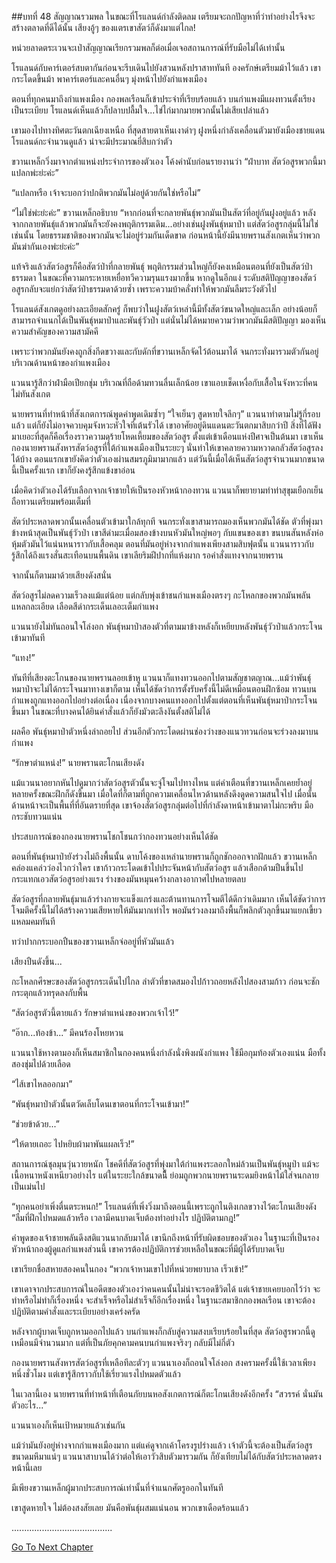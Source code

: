 ##บทที่ 48 สัญญาณรวมพล
ในขณะที่โรแลนด์กำลังติดลม เตรียมจะถกปัญหาที่ว่าทำอย่างไรจึงจะสร้างตลาดที่ดีได้นั้น เสียงอู้ๆ ของแตรเขาสัตว์ก็ดังมาแต่ไกล!


หน่วยลาดตระเวนจะเป่าสัญญาณเรียกรวมพลก็ต่อเมื่อเจอสถานการณ์ที่รับมือไม่ได้เท่านั้น


โรแลนด์กับคาร์เตอร์สบตากันก่อนจะรีบเดินไปยังสวนหลังปราสาททันที องครักษ์เตรียมม้าไว้แล้ว เขากระโดดขึ้นม้า พาคาร์เตอร์และคนอื่นๆ มุ่งหน้าไปยังกำแพงเมือง


ตอนที่ทุกคนมาถึงกำแพงเมือง กองพลเรือนก็เข้าประจำที่เรียบร้อยแล้ว บนกำแพงมีแผงทวนตั้งเรียงเป็นระเบียบ โรแลนด์เห็นแล้วก็ปลาบปลื้มใจ...ไข่ไก่มากมายพวกนั้นไม่เสียเปล่าแล้ว


เขามองไปทางทิศตะวันตกเฉียงเหนือ ที่สุดสายตาเห็นเงาดำๆ ฝูงหนึ่งกำลังเคลื่อนตัวมายังเมืองชายแดน โรแลนด์กะจำนวนดูแล้ว น่าจะมีประมาณยี่สิบกว่าตัว


ขวานเหล็กวิ่งมาจากตำแหน่งประจำการของตัวเอง โค้งคำนับก่อนรายงานว่า “ฝ่าบาท สัตว์อสูรพวกนี้มาแปลกพ่ะย่ะค่ะ”


“แปลกหรือ เจ้าจะบอกว่าปกติพวกมันไม่อยู่ด้วยกันใช่หรือไม่”


“ไม่ใช่พ่ะย่ะค่ะ” ขวานเหล็กอธิบาย “หากก่อนที่จะกลายพันธุ์พวกมันเป็นสัตว์ที่อยู่กันฝูงอยู่แล้ว หลังจากกลายพันธุ์แล้วพวกมันก็จะยังคงพฤติกรรมเดิม...อย่างเช่นฝูงพันธุ์หมาป่า แต่สัตว์อสูรกลุ่มนี้ไม่ใช่เช่นนั้น โดยธรรมชาติของพวกมันจะไม่อยู่ร่วมกันเด็ดขาด ก่อนหน้านี้ยังมีนายพรานสังเกตเห็นว่าพวกมันฆ่ากันเองพ่ะย่ะค่ะ”


แท้จริงแล้วสัตว์อสูรก็คือสัตว์ป่าที่กลายพันธุ์ พฤติกรรมส่วนใหญ่ก็ยังคงเหมือนตอนที่ยังเป็นสัตว์ป่าธรรมดา ในขณะที่ความกระหายเหยื่อทวีความรุนแรงมากขึ้น หากดูในอีกแง่ ระดับสติปัญญาของสัตว์อสูรกลับจะแย่กว่าสัตว์ป่าธรรมดาด้วยซ้ำ เพราะความบ้าคลั่งทำให้พวกมันลืมระวังตัวไป


โรแลนด์สังเกตดูอย่างละเอียดสักครู่ ก็พบว่าในฝูงสัตว์เหล่านี้มีทั้งสัตว์ขนาดใหญ่และเล็ก อย่างน้อยก็สามารถจำแนกได้เป็นพันธุ์หมาป่าและพันธุ์วัวป่า แต่นั่นไม่ได้หมายความว่าพวกมันมีสติปัญญา มองเห็นความสำคัญของความสามัคคี


เพราะว่าพวกมันยังคงถูกสิ่งกีดขวางและกับดักที่ขวานเหล็กจัดไว้ต้อนมาได้ จนกระทั่งมารวมตัวกันอยู่บริเวณด้านหน้าของกำแพงเมือง


แวนนารู้สึกว่าฝ่ามือเปียกชุ่ม บริเวณที่ถือด้ามทวนลื่นเล็กน้อย เขาแอบเช็ดเหงื่อกับเสื้อในจังหวะที่คนไม่ทันสังเกต


นายพรานที่ทำหน้าที่สังเกตการณ์พูดคำพูดเดิมซ้ำๆ “ใจเย็นๆ สูดหายใจลึกๆ” แวนนาทำตามไม่รู้กี่รอบแล้ว แต่ก็ยังไม่อาจควบคุมจังหวะหัวใจที่เต้นรัวได้ เขาอาศัยอยู่ดินแดนตะวันตกมาสิบกว่าปี สิ่งที่ได้ฟังมาเยอะที่สุดก็คือเรื่องราวความดุร้ายโหดเหี้ยมของสัตว์อสูร ตั้งแต่เข้าเดือนแห่งปีศาจเป็นต้นมา เขาเห็นกองนายพรานสังหารสัตว์อสูรที่ใต้กำแพงเมืองเป็นระยะๆ นั่นทำให้เขาคลายความหวาดกลัวสัตว์อสูรลงได้บ้าง ตอนแรกเขายังคิดว่าตัวเองผ่านสมรภูมิมามากแล้ว แต่วันนี้เมื่อได้เห็นสัตว์อสูรจำนวนมากขนาดนี้เป็นครั้งแรก เขาก็ยังคงรู้สึกแข้งขาอ่อน


เมื่อคิดว่าตัวเองได้รับเลือกจากเจ้าชายให้เป็นรองหัวหน้ากองทวน แวนนาก็พยายามทำท่าสุขุมเยือกเย็น ถือทวนเตรียมพร้อมเต็มที่


สัตว์ประหลาดพวกนั้นเคลื่อนตัวเข้ามาใกล้ทุกที จนกระทั่งเขาสามารถมองเห็นพวกมันได้ชัด ตัวที่พุ่งมาข้างหน้าสุดเป็นพันธุ์วัวป่า เขาสีดำมะเมื่อมสองข้างบนหัวมันใหญ่พอๆ กับแขนของเขา ขนบนสันหลังห่อหุ้มตัวมันไว้แน่นหนาราวกับเสื้อคลุม ตอนที่มันอยู่ห่างจากกำแพงเพียงสามสิบฟุตนั้น แวนนาราวกับรู้สึกได้ถึงแรงสั่นสะเทือนบนพื้นดิน เขาเลียริมฝีปากที่แห้งผาก รอคำสั่งแทงจากนายพราน


จากนั้นก็ตามมาด้วยเสียงดังสนั่น


สัตว์อสูรไม่ลดความเร็วลงแม้แต่น้อย แต่กลับพุ่งเข้าชนกำแพงเมืองตรงๆ กะโหลกของพวกมันพลันแหลกละเอียด เลือดสีดำกระเด็นเลอะเต็มกำแพง


แวนนายังไม่ทันถอนใจโล่งอก พันธุ์หมาป่าสองตัวที่ตามมาข้างหลังก็เหยียบหลังพันธุ์วัวป่าแล้วกระโจนเข้ามาทันที


“แทง!”


ทันทีที่เสียงตะโกนของนายพรานลอยเข้าหู แวนนาก็แทงทวนออกไปตามสัญชาตญาณ...แม้ว่าพันธุ์หมาป่าจะไม่ได้กระโจนมาทางเขาก็ตาม เห็นได้ชัดว่าการตั้งรับครั้งนี้ไม่ดีเหมือนตอนฝึกซ้อม ทวนบนกำแพงถูกแทงออกไปอย่างต่อเนื่อง เนื่องจากบางคนแทงออกไปตั้งแต่ตอนที่เห็นพันธุ์หมาป่ากระโจนขึ้นมา ในขณะที่บางคนได้ยินคำสั่งแล้วก็ยังมัวตะลึงงันตั้งสติไม่ได้


ผลคือ พันธุ์หมาป่าตัวหนึ่งล่าถอยไป ส่วนอีกตัวกระโดดผ่านช่องว่างของแนวทวนก่อนจะร่วงลงมาบนกำแพง


“รักษาตำแหน่ง!” นายพรานตะโกนเสียงดัง


แม้แวนนาอยากหันไปดูมากว่าสัตว์อสูรตัวนั้นจะจู่โจมไปทางไหน แต่คำเตือนที่ขวานเหล็กเคยย้ำอยู่หลายครั้งขณะฝึกก็ดังขึ้นมา เมื่อใดที่ก็ตามที่ถูกความเคลื่อนไหวด้านหลังดึงดูดความสนใจไป เมื่อนั้นด้านหน้าจะเป็นพื้นที่ที่อันตรายที่สุด เขาจ้องสัตว์อสูรกลุ่มต่อไปที่กำลังดาหน้าเข้ามาตาไม่กะพริบ มือกระชับทวนแน่น


ประสบการณ์ของกองนายพรานโชกโชนกว่ากองทวนอย่างเห็นได้ชัด


ตอนที่พันธุ์หมาป่ายังร่วงไม่ถึงพื้นนั้น ดาบโค้งของเหล่านายพรานก็ถูกชักออกจากฝักแล้ว ขวานเหล็กคล่องแคล่วว่องไวกว่าใคร เขาก้าวกระโดดเข้าไปประจันหน้ากับสัตว์อสูร แล้วเสือกด้ามปืนขึ้นไปกระแทกเอวสัตว์อสูรอย่างแรง ร่างของมันหมุนคว้างกลางอากาศไปหลายตลบ


สัตว์อสูรที่กลายพันธุ์มาแล้วร่างกายจะแข็งแกร่งและต้านทานการโจมตีได้ดีกว่าเดิมมาก เห็นได้ชัดว่าการโจมตีครั้งนี้ไม่ได้สร้างความเสียหายให้มันมากเท่าไร พอมันร่วงลงมาถึงพื้นก็พลิกตัวลุกขึ้นมาแยกเขี้ยวแหลมคมทันที


ทว่าปากกระบอกปืนของขวานเหล็กจ่ออยู่ที่หัวมันแล้ว


เสียงปืนดังขึ้น...


กะโหลกศีรษะของสัตว์อสูรกระเด็นไปไกล ลำตัวที่ขาดสมองไปก้าวถอยหลังไปสองสามก้าว ก่อนจะชักกระตุกแล้วทรุดลงกับพื้น


“สัตว์อสูรตัวนี้ตายแล้ว รักษาตำแหน่งของพวกเจ้าไว้!”


“อ๊าก...ท้องข้า...” มีคนร้องโหยหวน


แวนนาใช้หางตามองก็เห็นสมาชิกในกองคนหนึ่งกำลังนั่งพิงผนังกำแพง ใช้มือกุมท้องตัวเองแน่น มือทั้งสองชุ่มไปด้วยเลือด


“ไส้เขาไหลออกมา”


“พันธุ์หมาป่าตัวนั้นตวัดเล็บโดนเขาตอนที่กระโจนเข้ามา!”


“ช่วยข้าด้วย...”


“ให้ตายเถอะ ไปหยิบผ้ามาพันแผลเร็ว!”


สถานการณ์ชุลมุนวุ่นวายหนัก โชคดีที่สัตว์อสูรที่พุ่งมาใต้กำแพงระลอกใหม่ล้วนเป็นพันธุ์หมูป่า แม้จะเนื้อหนาหนังเหนียวอย่างไร แต่ในระยะใกล้ขนาดนี้็ ย่อมถูกพวกนายพรานระดมยิงหน้าไม้ใส่จนกลายเป็นเม่นไป


“ทุกคนอย่าเพิ่งตื่นตระหนก!” โรแลนด์ที่เพิ่งวิ่งมาถึงตอนนี้เพราะถูกไนติงเกลขวางไว้ตะโกนเสียงดัง “ลืมที่ฝึกไปหมดแล้วหรือ เวลามีคนบาดเจ็บต้องทำอย่างไร ปฏิบัติตามกฎ!”


คำพูดของเจ้าชายพลันดึงสติแวนนากลับมาได้ เขานึกถึงหน้าที่รับผิดชอบของตัวเอง ในฐานะที่เป็นรองหัวหน้ากองผู้ดูแลกำแพงส่วนนี้ เขาควรต้องปฏิบัติการช่วยเหลือในขณะที่มีผู้ได้รับบาดเจ็บ


เขาเรียกชื่อสหายสองคนในกอง “พวกเจ้าหามเขาไปที่หน่วยพยาบาล เร็วเข้า!”


เขาเดาจากประสบการณ์ในอดีตของตัวเองว่าคนคนนั้นไม่น่าจะรอดชีวิตได้ แต่เจ้าชายเคยบอกไว้ว่า จะทำหรือไม่ทำก็เรื่องหนึ่ง จะสำเร็จหรือไม่สำเร็จก็อีกเรื่องหนึ่ง ในฐานะสมาชิกกองพลเรือน เขาจะต้องปฏิบัติตามคำสั่งและระเบียบอย่างเคร่งครัด


หลังจากผู้บาดเจ็บถูกหามออกไปแล้ว บนกำแพงก็กลับสู่ความสงบเรียบร้อยในที่สุด สัตว์อสูรพวกนี้ดูเหมือนมีจำนวนมาก แต่ที่เป็นภัยคุกคามคนบนกำแพงจริงๆ กลับมีไม่กี่ตัว


กองนายพรานสังหารสัตว์อสูรที่เหลือทีละตัวๆ แวนนาเองก็ถอนใจโล่งอก สงครามครั้งนี้ใช้เวลาเพียงหนึ่งชั่วโมง แต่เขารู้สึกราวกับใช้เรี่ยวแรงไปหมดตัวแล้ว


ในเวลานี้เอง นายพรานที่ทำหน้าที่เตือนภัยบนหอสังเกตการณ์ก็ตะโกนเสียงดังอีกครั้ง “สวรรค์ นั่นมันตัวอะไร...”


แวนนาเองก็เห็นเป้าหมายแล้วเช่นกัน


แม้ว่ามันยังอยู่ห่างจากกำแพงเมืองมาก แต่แค่ดูจากเค้าโครงรูปร่างแล้ว เจ้าตัวนี้จะต้องเป็นสัตว์อสูรขนาดมหึมาแน่ๆ แวนนาสาบานได้ว่าต่อให้เอาวัวสิบตัวมารวมกัน ก็ยังเทียบไม่ได้กับสัตว์ประหลาดตรงหน้านี้เลย


มีเพียงขวานเหล็กผู้มากประสบการณ์เท่านั้นที่จำแนกศัตรูออกในทันที


เขาสูดหายใจ ไม่ต้องสงสัยเลย มันคือพันธุ์ผสมแน่นอน พวกเขาเดือดร้อนแล้ว


........................................


[Go To Next Chapter]( ./49.md)